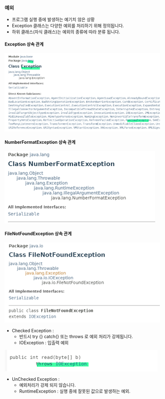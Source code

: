 ### 예외

  * 프로그램 실행 중에 발생하는 예기치 않은 상황
  * Exception 클래스는 다양한 예외를 처리하기 위해 정의됩니다.
  * 하위 클래스(자식 클래스)는 예외의 종류에 따라 분류 됩니다.
  
  #### Exception 상속 관계

  ![Alt text](docs/images/20240115_134314.png)

  #### NumberFormatException 상속 관계
  ![Alt text](docs/images/20240115_134305.png)

  #### FileNotFoundException 상속 관계
  ![Alt text](docs/images/20240115_134300.png)
  
  * Checked Exception  : 
    * 반드시 try {} catch{} 또는 throws 로 예외 처리가 강제됩니다.
    * IOException : 입출력 예외
      
  ![Alt text](docs/images/20240115_134246.png)
  
  * UnChecked Exception :
    * 예외처리가 강제 되지 않습니다.
    * RuntimeException : 실행 중에 잘못된 값으로 발생하는 예외.  
    
